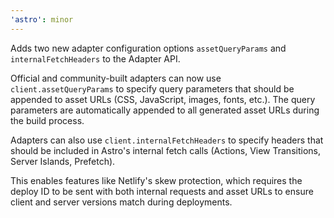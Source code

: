 ```yaml
---
'astro': minor
---
```


Adds two new adapter configuration options `assetQueryParams` and `internalFetchHeaders` to the Adapter API.

Official and community-built adapters can now use `client.assetQueryParams` to specify query parameters that should be appended to asset URLs (CSS, JavaScript, images, fonts, etc.). The query parameters are automatically appended to all generated asset URLs during the build process.

Adapters can also use `client.internalFetchHeaders` to specify headers that should be included in Astro's internal fetch calls (Actions, View Transitions, Server Islands, Prefetch).

This enables features like Netlify's skew protection, which requires the deploy ID to be sent with both internal requests and asset URLs to ensure client and server versions match during deployments.
